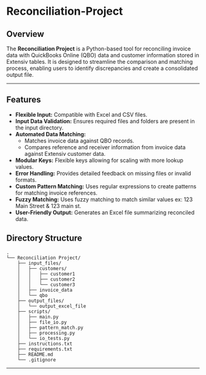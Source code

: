 # Reconciliation-Project

## Overview

The **Reconciliation Project** is a Python-based tool for reconciling invoice data with QuickBooks Online (QBO) data and customer information stored in Extensiv tables. It is designed to streamline the comparison and matching process, enabling users to identify discrepancies and create a consolidated output file.

---

## Features
- **Flexible Input:** Compatible with Excel and CSV files. 
- **Input Data Validation:** Ensures required files and folders are present in the input directory.
- **Automated Data Matching:**
  - Matches invoice data against QBO records.
  - Compares reference and receiver information from invoice data against Extensiv customer data.
- **Modular Keys:** Flexible keys allowing for scaling with more lookup values.
- **Error Handling:** Provides detailed feedback on missing files or invalid formats.
- **Custom Pattern Matching:** Uses regular expressions to create patterns for matching invoice references.
- **Fuzzy Matching:** Uses fuzzy matching to match similar values ex: 123 Main Street & 123 main st.
- **User-Friendly Output:** Generates an Excel file summarizing reconciled data.

## Directory Structure
```
.
└── Reconciliation Project/
    ├── input_files/
    │   ├── customers/
    │   │   ├── customer1
    │   │   ├── customer2
    │   │   └── customer3
    │   ├── invoice_data
    │   └── qbo
    ├── output_files/
    │   └── output_excel_file
    ├── scripts/
    │   ├── main.py
    │   ├── file_io.py
    │   ├── pattern_match.py
    │   ├── processing.py
    │   └── io_tests.py
    ├── instructions.txt
    ├── requirements.txt
    ├── README.md
    └── .gitignore
```
---